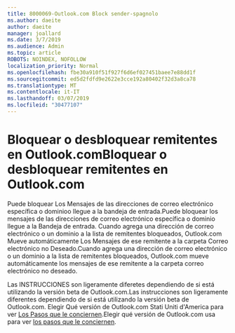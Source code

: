 ```yaml
---
title: 8000069-Outlook.com Block sender-spagnolo
ms.author: daeite
author: daeite
manager: joallard
ms.date: 3/7/2019
ms.audience: Admin
ms.topic: article
ROBOTS: NOINDEX, NOFOLLOW
localization_priority: Normal
ms.openlocfilehash: fbe30a910f51f927f6d6ef027451baee7e88dd1f
ms.sourcegitcommit: ed5d2fdfd9e2622e3cce192a80402f32d3a8ca78
ms.translationtype: MT
ms.contentlocale: it-IT
ms.lasthandoff: 03/07/2019
ms.locfileid: "30477107"
---
```

# <a name="bloquear-o-desbloquear-remitentes-en-outlookcom"></a><span data-ttu-id="96a34-102">Bloquear o desbloquear remitentes en Outlook.com</span><span class="sxs-lookup"><span data-stu-id="96a34-102">Bloquear o desbloquear remitentes en Outlook.com</span></span>

<span data-ttu-id="96a34-103">Puede bloquear Los Mensajes de las direcciones de correo electrónico específica o dominioo llegue a la bandeja de entrada.</span><span class="sxs-lookup"><span data-stu-id="96a34-103">Puede bloquear los mensajes de las direcciones de correo electrónico específica o dominio llegue a la Bandeja de entrada.</span></span> <span data-ttu-id="96a34-104">Cuando agrega una dirección de correo electrónico o un dominio a la lista de remitentes bloqueados, Outlook.com Mueve automáticamente Los Mensajes de ese remitente a la carpeta Correo electrónico no Deseado.</span><span class="sxs-lookup"><span data-stu-id="96a34-104">Cuando agrega una dirección de correo electrónico o un dominio a la lista de remitentes bloqueados, Outlook.com mueve automáticamente los mensajes de ese remitente a la carpeta correo electrónico no deseado.</span></span>

<span data-ttu-id="96a34-105">Las INSTRUCCIONES son ligeramente diferetes dependiendo de si está utilizando la versión beta de Outlook.com.</span><span class="sxs-lookup"><span data-stu-id="96a34-105">Las instrucciones son ligeramente diferentes dependiendo de si está utilizando la versión beta de Outlook.com.</span></span> <span data-ttu-id="96a34-106">Elegir Qué versión de Outlook.com Stati Uniti d'America para ver [Los Pasos que le conciernen](https://support.office.com/es-es/article/remitentes-de-bloquear-o-desbloquear-remitentes-en-outlook-com-afba1c94-77bb-4f50-8b85-057cf52f4d5e?ui=es-ES&rs=es-ES&ad=ES).</span><span class="sxs-lookup"><span data-stu-id="96a34-106">Elegir qué versión de Outlook.com usa para ver [los pasos que le conciernen](https://support.office.com/es-es/article/remitentes-de-bloquear-o-desbloquear-remitentes-en-outlook-com-afba1c94-77bb-4f50-8b85-057cf52f4d5e?ui=es-ES&rs=es-ES&ad=ES).</span></span>